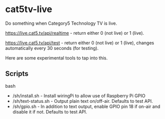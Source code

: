 # cat5tv-live
Do something when Category5 Technology TV is live.

https://live.cat5.tv/api/realtime - return either 0 (not live) or 1 (live).

https://live.cat5.tv/api/test - return either 0 (not live) or 1 (live), changes automatically every 30 seconds (for testing).

Here are some experimental tools to tap into this.

## Scripts

bash

* /sh/install.sh - Install wiringPi to allow use of Raspberry Pi GPIO
* /sh/text-status.sh - Output plain text on/off-air. Defaults to test API.
* /sh/gpio.sh - In addition to text output, enable GPIO pin 18 if on-air and disable it if not. Defaults to test API.
